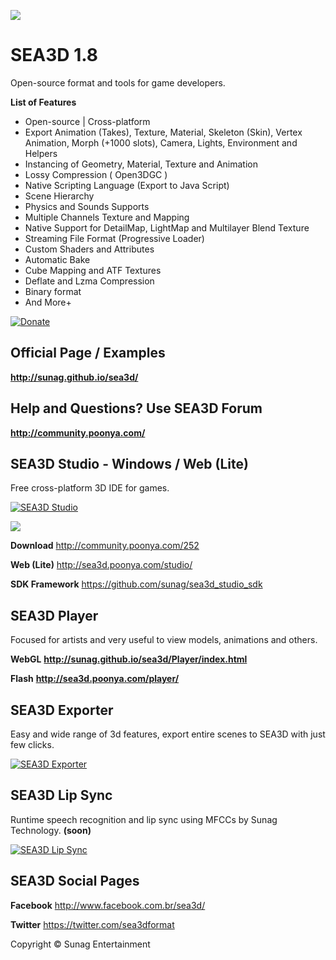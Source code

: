 [<img src="http://sunag.github.io/sea3d/Media/SEA3D-Top-BlackGL.jpg"/>](http://sunag.github.io/sea3d/)

SEA3D 1.8
==

Open-source format and tools for game developers.

**List of Features**

* Open-source | Cross-platform
* Export Animation (Takes), Texture, Material, Skeleton (Skin), Vertex Animation, Morph (+1000 slots), Camera, Lights, Environment and Helpers
* Instancing of Geometry, Material, Texture and Animation
* Lossy Compression ( Open3DGC )
* Native Scripting Language (Export to Java Script)
* Scene Hierarchy
* Physics and Sounds Supports
* Multiple Channels Texture and Mapping
* Native Support for DetailMap, LightMap and Multilayer Blend Texture
* Streaming File Format (Progressive Loader)
* Custom Shaders and Attributes
* Automatic Bake
* Cube Mapping and ATF Textures
* Deflate and Lzma Compression
* Binary format
* And More+

[![Donate](https://www.paypalobjects.com/en_US/i/btn/btn_donate_SM.gif)](https://www.paypal.com/cgi-bin/webscr?cmd=_s-xclick&hosted_button_id=3CGGH7M7VWTSC)

Official Page / Examples
--
**http://sunag.github.io/sea3d/**

Help and Questions? Use SEA3D Forum
--

**http://community.poonya.com/**

SEA3D Studio - Windows / Web (Lite)
--
Free cross-platform 3D IDE for games.

[![SEA3D Studio](http://img.youtube.com/vi/lQ-VIni5Q68/0.jpg)](http://www.youtube.com/watch?v=lQ-VIni5Q68)

[<img src="http://sunag.github.io/sea3d/Media/SEA3D-Studio.jpg"/>](http://sea3d.poonya.com/studio/)

**Download** http://community.poonya.com/252

**Web (Lite)** http://sea3d.poonya.com/studio/

**SDK Framework** https://github.com/sunag/sea3d_studio_sdk

SEA3D Player
--
Focused for artists and very useful to view models, animations and others.

**WebGL** **http://sunag.github.io/sea3d/Player/index.html**

**Flash** **http://sea3d.poonya.com/player/**

SEA3D Exporter
--
Easy and wide range of 3d features, export entire scenes to SEA3D with just few clicks.

[![SEA3D Exporter](http://img.youtube.com/vi/dTCztYwwEdE/0.jpg)](http://www.youtube.com/watch?v=dTCztYwwEdE)

SEA3D Lip Sync
--
Runtime speech recognition and lip sync using MFCCs by Sunag Technology. **(soon)**

[![SEA3D Lip Sync](http://img.youtube.com/vi/rfuGqHR2MK8/0.jpg)](http://www.youtube.com/watch?v=rfuGqHR2MK8)

SEA3D Social Pages
--

**Facebook** http://www.facebook.com.br/sea3d/

**Twitter** https://twitter.com/sea3dformat

Copyright © Sunag Entertainment
